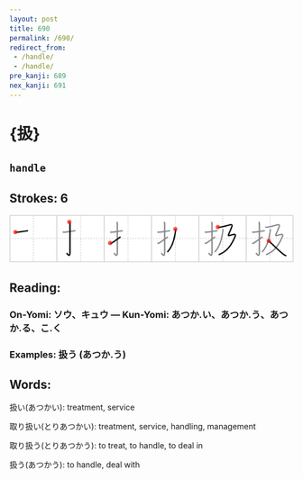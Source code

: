 ```yaml
---
layout: post
title: 690
permalink: /690/
redirect_from:
 - /handle/
 - /handle/
pre_kanji: 689
nex_kanji: 691
---
```


# {扱}

## `handle`

## Strokes: 6

<div class="stroke"><img src="../images/E689B1.png" /></div>

## Reading:

### On-Yomi: ソウ、キュウ &mdash; Kun-Yomi: あつか.い、あつか.う、あつか.る、こ.く

### Examples: 扱う (あつか.う)

## Words:

扱い(あつかい): treatment, service

取り扱い(とりあつかい): treatment, service, handling, management

取り扱う(とりあつかう): to treat, to handle, to deal in

扱う(あつかう): to handle, deal with
